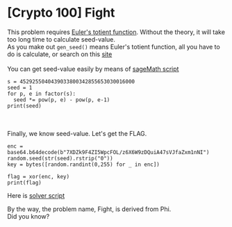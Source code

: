 # [Crypto 100] Fight  
This problem requires [Euler's totient function](https://en.wikipedia.org/wiki/Euler%27s_totient_function).
Without the theory, it will take too long time to calculate seed-value.  
As you make out `gen_seed()` means Euler's totient function, all you have to do is calculate, or search on this [site](https://www.wolframalpha.com/input/?i=totient+function+of+4529255040439033800342855653030016000)  
<br />
You can get seed-value easily by means of [sageMath script](https://github.com/ykm11/HarekazeCTF2018/blob/master/Fight/get_seed.sage)  

```get_seed.sage
s = 4529255040439033800342855653030016000
seed = 1
for p, e in factor(s):
  seed *= pow(p, e) - pow(p, e-1)
print(seed)
```

<br />
<br />
Finally, we know seed-value.  
Let's get the FLAG.  

```solver.py(partialy)
enc = base64.b64decode(b"7XDZk9F4ZI5WpcFOL/z6X6W9zDQuiA47sVJfaZxm1nNI")
random.seed(str(seed).rstrip("0"))
key = bytes([random.randint(0,255) for _ in enc])

flag = xor(enc, key)
print(flag)
```

Here is [solver script](https://github.com/ykm11/HarekazeCTF2018/blob/master/Fight/solver.py)
  
By the way, the problem name, Fight, is derived from Phi.  
Did you know?  
